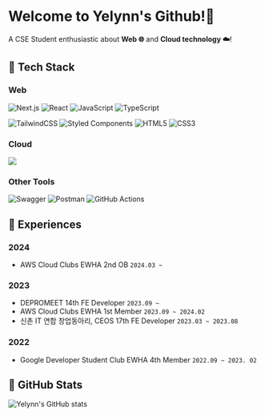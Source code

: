 # Welcome to Yelynn's Github!👋

A CSE Student enthusiastic about **Web 🌐** and **Cloud technology ☁️**! <br/>

## 🌱 Tech Stack

### Web
![Next.js](https://img.shields.io/badge/next.js-000.svg?style=for-the-badge&logo=next.js&logoColor=fff)
![React](https://img.shields.io/badge/React-61DAFB.svg?style=for-the-badge&logo=React&logoColor=fff)
![JavaScript](https://img.shields.io/badge/javascript-%23F7DF1E.svg?style=for-the-badge&logo=javascript&logoColor=white)
![TypeScript](https://img.shields.io/badge/typescript-%23007ACC.svg?style=for-the-badge&logo=typescript&logoColor=white)

![TailwindCSS](https://img.shields.io/badge/tailwindcss-%2338B2AC.svg?style=for-the-badge&logo=tailwind-css&logoColor=white)
![Styled Components](https://img.shields.io/badge/styled--components-DB7093?style=for-the-badge&logo=styled-components&logoColor=white)
![HTML5](https://img.shields.io/badge/html5-%23E34F26.svg?style=for-the-badge&logo=html5&logoColor=white)
![CSS3](https://img.shields.io/badge/css3-%231572B6.svg?style=for-the-badge&logo=css3&logoColor=white)

### Cloud

<img src="https://img.shields.io/badge/AWS-232F3E?style=for-the-badge&logo=amazonwebservices&logoColor=white">

### Other Tools

![Swagger](https://img.shields.io/badge/-Swagger-%23Clojure?style=for-the-badge&logo=swagger&logoColor=white)
![Postman](https://img.shields.io/badge/Postman-FF6C37?style=for-the-badge&logo=postman&logoColor=white)
![GitHub Actions](https://img.shields.io/badge/github%20actions-%232671E5.svg?style=for-the-badge&logo=githubactions&logoColor=white)

## 🐤 Experiences

### 2024
- AWS Cloud Clubs EWHA 2nd OB `2024.03 ~`

### 2023
- DEPROMEET 14th FE Developer `2023.09 ~`
- AWS Cloud Clubs EWHA 1st Member `2023.09 ~ 2024.02`
- 신촌 IT 연합 창업동아리, CEOS 17th FE Developer `2023.03 ~ 2023.08`

### 2022
- Google Developer Student Club EWHA 4th Member `2022.09 ~ 2023. 02`

## 👀 GitHub Stats
![Yelynn's GitHub stats](https://github-readme-stats.vercel.app/api?username=YelynnOh&theme=radical&show_icons=true)




